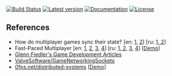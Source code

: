[![Build Status](https://travis-ci.org/oniproject/oni.svg?branch=master)](https://travis-ci.org/oniproject/oni)
[![Latest version](https://img.shields.io/crates/v/oni.svg)](https://crates.io/crates/oni)
[![Documentation](https://img.shields.io/badge/docs-master-blue.svg)](https://oniproject.github.io/oni/oni)
[![License](https://img.shields.io/badge/license-MIT%2FApache-blue.svg)](COPYNG)

## References

- How do multiplayer games sync their state?
[en:
[1](https://www.cakesolutions.net/teamblogs/how-does-multiplayer-game-sync-their-state-part-1),
[2](https://www.cakesolutions.net/teamblogs/how-does-multiplayer-game-sync-their-state-part-2)]
[ru: [1, 2](https://habr.com/post/328702/)]
- Fast-Paced Multiplayer
[en:
[1](http://www.gabrielgambetta.com/client-server-game-architecture.html),
[2](http://www.gabrielgambetta.com/client-side-prediction-server-reconciliation.html),
[3](http://www.gabrielgambetta.com/entity-interpolation.html),
[4](http://www.gabrielgambetta.com/lag-compensation.html)]
[ru:
[1, 2](https://habr.com/post/302394/),
[3](https://habr.com/post/302834/),
[4](https://habr.com/post/303006/)]
[[Demo](http://www.gabrielgambetta.com/client-side-prediction-live-demo.html)]
- [Glenn Fiedler's Game Development Articles](https://gafferongames.com/)
- [ValveSoftware/GameNetworkingSockets](https://github.com/ValveSoftware/GameNetworkingSockets/blob/master/src/steamnetworkingsockets/clientlib/SNP_WIRE_FORMAT.md)
- [0fps.net/distributed-systems](https://0fps.net/category/programming/distributed-systems/) [[Demo](http://mikolalysenko.github.io/local-perception-filter-demo/)]
